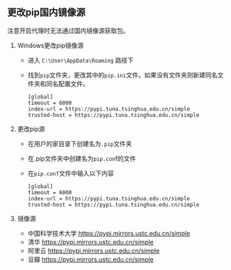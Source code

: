 ## 更改pip国内镜像源

注意开启代理时无法通过国内镜像源获取包。

1. Windows更改pip镜像源

   - 进入 `C:\User\AppData\Roaming` 路径下

   - 找到`pip`文件夹，更改其中的`pip.ini`文件。如果没有文件夹则新建同名文件夹和同名配置文件。

     ```
     [global]
     timeout = 6000
     index-url = https://pypi.tuna.tsinghua.edu.cn/simple
     trusted-host = https://pypi.tuna.tsinghua.edu.cn/simple
     ```

   

2. 更改pip源

   - 在用户的家目录下创建名为`.pip`文件夹

   - 在.pip文件夹中创建名为`pip.con`f的文件

   - 在`pip.conf`文件中输入以下内容

     ```
     [global]
     timeout = 6000
     index-url = https://pypi.tuna.tsinghua.edu.cn/simple
     trusted-host = https://pypi.tuna.tsinghua.edu.cn/simple
     ```

   

3. 镜像源

   - 中国科学技术大学 https://pypi.mirrors.ustc.edu.cn/simple
   - 清华 https://pypi.mirrors.ustc.edu.cn/simple
   - 阿里云 https://pypi.mirrors.ustc.edu.cn/simple
   - 豆瓣 https://pypi.mirrors.ustc.edu.cn/simple

